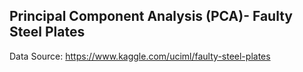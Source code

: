## Principal Component Analysis (PCA)- Faulty Steel Plates  
Data Source: https://www.kaggle.com/uciml/faulty-steel-plates
